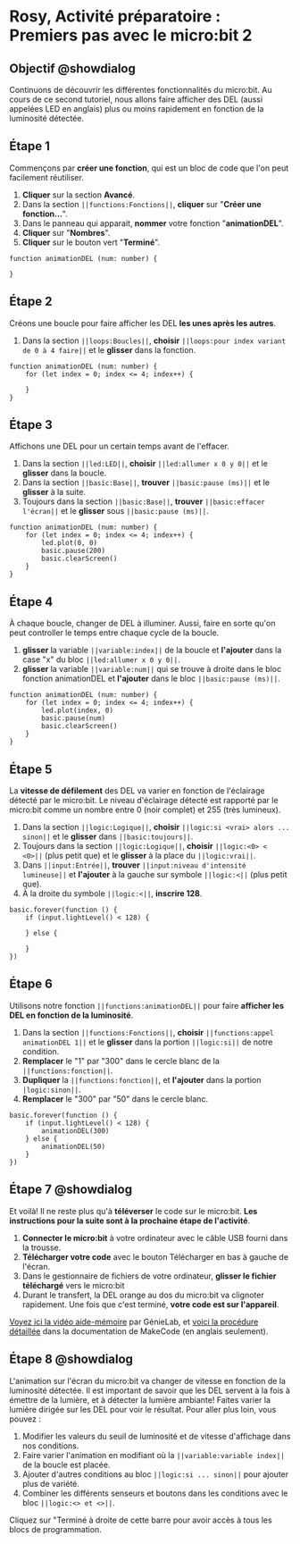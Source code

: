 # Rosy, Activité préparatoire : Premiers pas avec le micro:bit 2

## Objectif @showdialog

Continuons de découvrir les différentes fonctionnalités du micro:bit. Au cours de ce second tutoriel, nous allons faire afficher des DEL (aussi appelées LED en anglais) plus ou moins rapidement en fonction de la luminosité détectée.


## Étape 1

Commençons par **créer une fonction**, qui est un bloc de code que l'on peut facilement réutiliser.

1. **Cliquer** sur la section **Avancé**.
2. Dans la section ``||functions:Fonctions||``, **cliquer** sur "**Créer une fonction...**".
3. Dans le panneau qui apparait, **nommer** votre fonction "**animationDEL**".
4. **Cliquer** sur "**Nombres**".
5. **Cliquer** sur le bouton vert "**Terminé**".

<!-- <img alt="Animation de l'assemblage des blocs de programmation de l'étape 12." src="https://raw.githubusercontent.com/GenieLabMtl/Rosy_microbit/master/static/images/Activity_01/Rosy_Act1_07.gif" width="80%"> -->

```blocks
function animationDEL (num: number) {
    
}
```


## Étape 2

Créons une boucle pour faire afficher les DEL **les unes après les autres**.

1. Dans la section ``||loops:Boucles||``, **choisir** ``||loops:pour index variant de 0 à 4 faire||`` et le **glisser** dans la fonction.


```blocks
function animationDEL (num: number) {
    for (let index = 0; index <= 4; index++) {

    }
}
```


## Étape 3

Affichons une DEL pour un certain temps avant de l'effacer.

1. Dans la section ``||led:LED||``, **choisir** ``||led:allumer x 0 y 0||`` et le **glisser** dans la boucle.
2. Dans la section ``||basic:Base||``, **trouver** ``||basic:pause (ms)||`` et le **glisser** à la suite.
3. Toujours dans la section ``||basic:Base||``, **trouver** ``||basic:effacer l'écran||`` et le **glisser** sous ``||basic:pause (ms)||``.


```blocks
function animationDEL (num: number) {
    for (let index = 0; index <= 4; index++) {
        led.plot(0, 0)
        basic.pause(200)
        basic.clearScreen()
    }
}
```


## Étape 4

À chaque boucle, changer de DEL à illuminer. Aussi, faire en sorte qu'on peut controller le temps entre chaque cycle de la boucle. 

1. **glisser** la variable ``||variable:index||`` de la boucle et **l'ajouter** dans la case "x" du bloc ``||led:allumer x 0 y 0||``.
2. **glisser** la variable ``||variable:num||``  qui se trouve à droite dans le bloc fonction animationDEL et **l'ajouter** dans le bloc ``||basic:pause (ms)||``.


```blocks
function animationDEL (num: number) {
    for (let index = 0; index <= 4; index++) {
        led.plot(index, 0)
        basic.pause(num)
        basic.clearScreen()
    }
}
```


## Étape 5

La **vitesse de défilement** des DEL va varier en fonction de l'éclairage détecté par le micro:bit. Le niveau d'éclairage détecté est rapporté par le micro:bit comme un nombre entre 0 (noir complet) et 255 (très lumineux).

1. Dans la section ``||logic:Logique||``, **choisir** ``||logic:si <vrai> alors ... sinon||`` et le **glisser** dans ``||basic:toujours||``.
2. Toujours dans la section ``||logic:Logique||``, **choisir** ``||logic:<0> < <0>||`` (plus petit que) et le **glisser** à la place du ``||logic:vrai||``.
3. Dans ``||input:Entrée||``, **trouver** ``||input:niveau d'intensité lumineuse||`` et **l'ajouter** à la gauche sur symbole ``||logic:<||`` (plus petit que).
4. À la droite du symbole ``||logic:<||``, **inscrire 128**.


```blocks
basic.forever(function () {
    if (input.lightLevel() < 128) {
        
    } else {
        
    }
})
```


## Étape 6

Utilisons notre fonction ``||functions:animationDEL||`` pour faire **afficher les DEL en fonction de la luminosité**.

1. Dans la section ``||functions:Fonctions||``, **choisir** ``||functions:appel animationDEL 1||`` et le **glisser** dans la portion ``||logic:si||`` de notre condition.
2. **Remplacer** le "1" par "300" dans le cercle blanc de la ``||functions:fonction||``.
3. **Dupliquer** la ``||functions:fonction||``, et **l'ajouter** dans la portion ``|logic:sinon||``.
4. **Remplacer** le "300" par "50" dans le cercle blanc.


```blocks
basic.forever(function () {
    if (input.lightLevel() < 128) {
        animationDEL(300)
    } else {
        animationDEL(50)
    }
})
```


## Étape 7 @showdialog

Et voilà! Il ne reste plus qu'à **téléverser** le code sur le micro:bit. **Les instructions pour la suite sont à la prochaine étape de l'activité**.

1. **Connecter le micro:bit** à votre ordinateur avec le câble USB fourni dans la trousse.
2. **Télécharger votre code** avec le bouton Télécharger en bas à gauche de l'écran.
3. Dans le gestionnaire de fichiers de votre ordinateur, **glisser le fichier téléchargé** vers le micro:bit
4. Durant le transfert, la DEL orange au dos du micro:bit va clignoter rapidement. Une fois que c'est terminé, **votre code est sur l'appareil**.

[Voyez ici la vidéo aide-mémoire](https://youtu.be/H8utNPE3sJo) par GénieLab, et [voici la procédure détaillée](https://makecode.microbit.org/device/usb) dans la documentation de MakeCode (en anglais seulement).


## Étape 8 @showdialog

L'animation sur l'écran du micro:bit va changer de vitesse en fonction de la luminosité détectée. Il est important de savoir que les DEL servent à la fois à émettre de la lumière, et à détecter la lumière ambiante! Faites varier la lumière dirigée sur les DEL pour voir le résultat. Pour aller plus loin, vous pouvez :

1. Modifier les valeurs du seuil de luminosité et de vitesse d'affichage dans nos conditions.
2. Faire varier l'animation en modifiant où la ``||variable:variable index||`` de la boucle est placée.
3. Ajouter d'autres conditions au bloc ``||logic:si ... sinon||`` pour ajouter plus de variété.
4. Combiner les différents senseurs et boutons dans les conditions avec le bloc ``||logic:<> et <>||``.

Cliquez sur "Terminé à droite de cette barre pour avoir accès à tous les blocs de programmation.